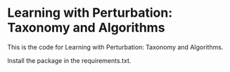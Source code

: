 # Learning with Perturbation: Taxonomy and Algorithms
This is the code for Learning with Perturbation: Taxonomy and Algorithms.

Install the package in the requirements.txt.
